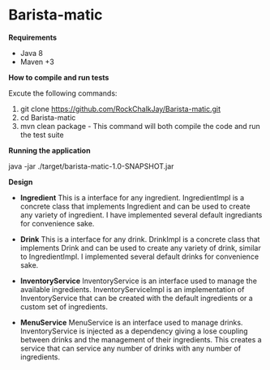 # Barista-matic
**Requirements**
* Java 8
* Maven +3

**How to compile and run tests**

 Excute the following commands:

1. git clone https://github.com/RockChalkJay/Barista-matic.git
2. cd Barista-matic
3. mvn clean package - This command will both compile the code and run the test suite

**Running the application**

java -jar ./target/barista-matic-1.0-SNAPSHOT.jar

**Design**

* **Ingredient** 
This is a interface for any ingredient. IngredientImpl is a concrete class
that implements Ingredient and can be used to create any variety of ingredient.
I have implemented several default ingrediants for convenience sake. 
 
* **Drink** 
This is a interface for any drink. DrinkImpl is a concrete class that 
implements Drink and can be used to create any variety of drink, similar
to IngredientImpl. I implemented several default drinks for convenience sake.

* **InventoryService**
InventoryService is an interface used to manage the available ingredients.
InventoryServiceImpl is an implementation of InventoryService that can be
created with the default ingredients or a custom set of ingredients.

* **MenuService**
MenuService is an interface used to manage drinks. InventoryService is injected
as a dependency giving a lose coupling between drinks and the management 
of their ingredients. This creates a service that can service any number
of drinks with any number of ingredients.


